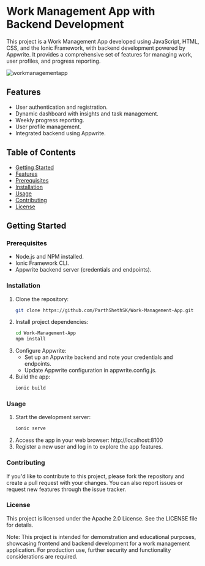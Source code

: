 # Work Management App with Backend Development

This project is a Work Management App developed using JavaScript, HTML, CSS, and the Ionic Framework, with backend development powered by Appwrite. It provides a comprehensive set of features for managing work, user profiles, and progress reporting.

![workmanagementapp](https://github.com/ParthShethSK/Work-Management-App/assets/75533289/0f695f90-3e50-4c3e-8cad-ef9d69f84a67)

## Features

- User authentication and registration.
- Dynamic dashboard with insights and task management.
- Weekly progress reporting.
- User profile management.
- Integrated backend using Appwrite.

## Table of Contents
- [Getting Started](#getting-started)
- [Features](#features)
- [Prerequisites](#prerequisites)
- [Installation](#installation)
- [Usage](#usage)
- [Contributing](#contributing)
- [License](#license)

## Getting Started

### Prerequisites
- Node.js and NPM installed.
- Ionic Framework CLI.
- Appwrite backend server (credentials and endpoints).

### Installation

1. Clone the repository:
   ```sh
   git clone https://github.com/ParthShethSK/Work-Management-App.git
2. Install project dependencies:
   ```sh
   cd Work-Management-App
   npm install
3. Configure Appwrite:
   - Set up an Appwrite backend and note your credentials and endpoints.
   - Update Appwrite configuration in appwrite.config.js.
4. Build the app:
   ```sh
   ionic build
### Usage
1. Start the development server:
   ```sh
   ionic serve
2. Access the app in your web browser: http://localhost:8100
3. Register a new user and log in to explore the app features.

### Contributing
If you'd like to contribute to this project, please fork the repository and create a pull request with your changes. You can also report issues or request new features through the issue tracker.

### License
This project is licensed under the Apache 2.0 License. See the LICENSE file for details.

Note: This project is intended for demonstration and educational purposes, showcasing frontend and backend development for a work management application. For production use, further security and functionality considerations are required.
